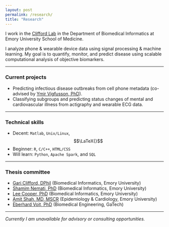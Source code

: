 ```yaml
---
layout: post
permalink: /research/
title: "Research"
---
```


<script src="http://cdn.mathjax.org/mathjax/latest/MathJax.js?config=TeX-AMS-MML_HTMLorMML" type="text/javascript"></script>

I work in the [Clifford Lab](http://gdclifford.info) in the Department of Biomedical Informatics at Emory University School of Medicine.

I analyze phone & wearable device data using signal processing & machine learning. My goal is to quantify, monitor, and predict disease using scalable computational analysis of objective biomarkers.

---

### Current projects

+ Predicting infectious disease outbreaks from cell phone metadata (co-advised by [Ymir Vigfusson, PhD](http://www.ymsir.com)).
+ Classifying subgroups and predicting status changes of mental and cardiovascular illness from actigraphy and wearable ECG data.

---

### Technical skills

* Decent: `Matlab`, `Unix/Linux`, $$\LaTeX{}$$
* Beginner: `R`, `C/C++`, `HTML/CSS`
* Will learn: `Python`, `Apache Spark`, and `SQL`

---

### Thesis committee

* [Gari Clifford, DPhil](http://gdclifford.info/people/gari) (Biomedical Informatics, Emory University)
* [Shamim Nemati, PhD](http://scholar.harvard.edu/shamim/home) (Biomedical Informatics, Emory University)
* [Lee Cooper, PhD](http://cooperlab.net/people.html) (Biomedical Informatics, Emory University)
* [Amit Shah, MD, MSCR](http://sph.emory.edu/faculty/profile/#!AJSHAH3) (Epidemiology & Cardiology, Emory University)
* [Eberhard Voit, PhD](https://bme.gatech.edu/bme/faculty/Eberhard-Voi://bme.gatech.edu/bme/faculty/Eberhard-Voit) (Biomedical Engineering, GaTech)

---

*Currently I am unavailable for advisory or consulting opportunities.*
